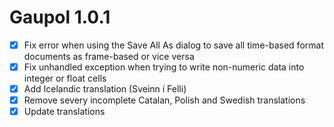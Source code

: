 Gaupol 1.0.1
============

* [x] Fix error when using the Save All As dialog to save all time-based
      format documents as frame-based or vice versa
* [x] Fix unhandled exception when trying to write non-numeric data into
      integer or float cells
* [x] Add Icelandic translation (Sveinn í Felli)
* [x] Remove severy incomplete Catalan, Polish and Swedish translations
* [x] Update translations
